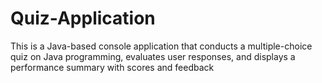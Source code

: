 # Quiz-Application
This is a Java-based console application that conducts a multiple-choice quiz on Java programming, evaluates user responses, and displays a performance summary with scores and feedback
